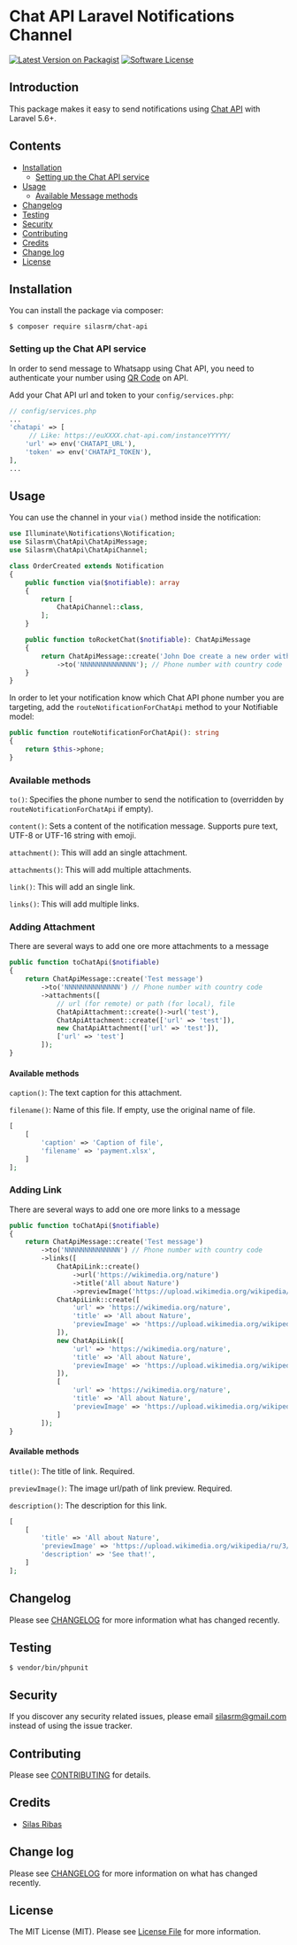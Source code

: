 # Chat API Laravel Notifications Channel

[![Latest Version on Packagist](https://img.shields.io/packagist/v/laravel-notification-channels/rocket-chat.svg?style=flat-square)](https://packagist.org/packages/laravel-notification-channels/rocket-chat)
[![Software License](https://img.shields.io/badge/license-MIT-brightgreen.svg?style=flat-square)](LICENSE.md)

## Introduction

This package makes it easy to send notifications using [Chat API](https://chat-api.com/) with Laravel 5.6+. 

## Contents

- [Installation](#installation)
	- [Setting up the Chat API service](#setting-up-the-chat-api-service)
- [Usage](#usage)
	- [Available Message methods](#available-message-methods)
- [Changelog](#changelog)
- [Testing](#testing)
- [Security](#security)
- [Contributing](#contributing)
- [Credits](#credits)
- [Change log](#changelog)
- [License](#license)

## Installation

You can install the package via composer:

```shell script
$ composer require silasrm/chat-api
```

### Setting up the Chat API service

In order to send message to Whatsapp using Chat API, you need to authenticate your number using [QR Code](https://chat-api.com/en/sdk/php.html#/instance/getQRCode) on API.

Add your Chat API url and token to your `config/services.php`:

```php
// config/services.php
...
'chatapi' => [
     // Like: https://euXXXX.chat-api.com/instanceYYYYY/
    'url' => env('CHATAPI_URL'),
    'token' => env('CHATAPI_TOKEN'),
],
...
```

## Usage

You can use the channel in your `via()` method inside the notification:

```php
use Illuminate\Notifications\Notification;
use Silasrm\ChatApi\ChatApiMessage;
use Silasrm\ChatApi\ChatApiChannel;

class OrderCreated extends Notification
{
    public function via($notifiable): array
    {
        return [
            ChatApiChannel::class,
        ];
    }

    public function toRocketChat($notifiable): ChatApiMessage
    {
        return ChatApiMessage::create('John Doe create a new order with value US$ 50.0')
            ->to('NNNNNNNNNNNNNN'); // Phone number with country code
    }
}
```

In order to let your notification know which Chat API phone number you are targeting, add the `routeNotificationForChatApi` method to your Notifiable model:

```php
public function routeNotificationForChatApi(): string
{
    return $this->phone;
}
```

### Available methods

`to()`: Specifies the phone number to send the notification to (overridden by `routeNotificationForChatApi` if empty).

`content()`: Sets a content of the notification message. Supports pure text, UTF-8 or UTF-16 string with emoji.

`attachment()`: This will add an single attachment.

`attachments()`: This will add multiple attachments.

`link()`: This will add an single link.

`links()`: This will add multiple links.

### Adding Attachment

There are several ways to add one ore more attachments to a message

```php
public function toChatApi($notifiable)
{
    return ChatApiMessage::create('Test message')
        ->to('NNNNNNNNNNNNNN') // Phone number with country code
        ->attachments([
            // url (for remote) or path (for local), file
            ChatApiAttachment::create()->url('test'),
            ChatApiAttachment::create(['url' => 'test']),
            new ChatApiAttachment(['url' => 'test']),
            ['url' => 'test']
        ]);
}
```

#### Available methods

`caption()`: The text caption for this attachment.

`filename()`: Name of this file. If empty, use the original name of file.

```php
[
    [
        'caption' => 'Caption of file',
        'filename' => 'payment.xlsx',
    ]
];   
```

### Adding Link

There are several ways to add one ore more links to a message

```php
public function toChatApi($notifiable)
{
    return ChatApiMessage::create('Test message')
        ->to('NNNNNNNNNNNNNN') // Phone number with country code
        ->links([
            ChatApiLink::create()
                ->url('https://wikimedia.org/nature')
                ->title('All about Nature')
                ->previewImage('https://upload.wikimedia.org/wikipedia/ru/3/33/NatureCover2001.jpg'),
            ChatApiLink::create([
                'url' => 'https://wikimedia.org/nature',
                'title' => 'All about Nature',
                'previewImage' => 'https://upload.wikimedia.org/wikipedia/ru/3/33/NatureCover2001.jpg',
            ]),
            new ChatApiLink([
                'url' => 'https://wikimedia.org/nature',
                'title' => 'All about Nature',
                'previewImage' => 'https://upload.wikimedia.org/wikipedia/ru/3/33/NatureCover2001.jpg',
            ]),
            [
                'url' => 'https://wikimedia.org/nature',
                'title' => 'All about Nature',
                'previewImage' => 'https://upload.wikimedia.org/wikipedia/ru/3/33/NatureCover2001.jpg',
            ]
        ]);
}
```

#### Available methods

`title()`: The title of link. Required.

`previewImage()`: The image url/path of link preview. Required.

`description()`: The description for this link.

```php
[
    [
        'title' => 'All about Nature',
        'previewImage' => 'https://upload.wikimedia.org/wikipedia/ru/3/33/NatureCover2001.jpg',
        'description' => 'See that!',
    ]
];   
```

## Changelog

Please see [CHANGELOG](CHANGELOG.md) for more information what has changed recently.

## Testing

```shell script
$ vendor/bin/phpunit
```

## Security

If you discover any security related issues, please email silasrm@gmail.com instead of using the issue tracker.

## Contributing

Please see [CONTRIBUTING](CONTRIBUTING.md) for details.

## Credits

- [Silas Ribas]

## Change log

Please see [CHANGELOG](CHANGELOG.md) for more information on what has changed recently.

## License

The MIT License (MIT). Please see [License File](LICENSE.md) for more information.

[Silas Ribas]: http://silasribas.com.br
